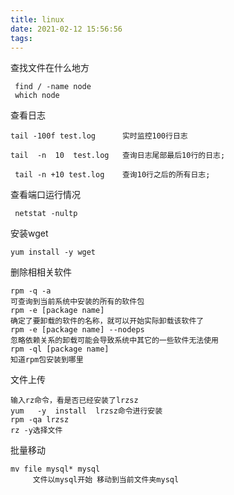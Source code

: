 ```yaml
---
title: linux
date: 2021-02-12 15:56:56
tags:
---
```

查找文件在什么地方

```
 find / -name node
 which node
```

查看日志

```
tail -100f test.log      实时监控100行日志

tail  -n  10  test.log   查询日志尾部最后10行的日志;

 tail -n +10 test.log    查询10行之后的所有日志;
```

查看端口运行情况

```
 netstat -nultp
```

安装wget

```
yum install -y wget
```

删除相相关软件

```
rpm -q -a
可查询到当前系统中安装的所有的软件包
rpm -e [package name]
确定了要卸载的软件的名称，就可以开始实际卸载该软件了
rpm -e [package name] --nodeps
忽略依赖关系的卸载可能会导致系统中其它的一些软件无法使用
rpm -ql [package name]
知道rpm包安装到哪里
```

文件上传

```
输入rz命令，看是否已经安装了lrzsz
yum   -y  install  lrzsz命令进行安装
rpm -qa lrzsz
rz -y选择文件
```

批量移动

```
mv file mysql* mysql
	 文件以mysql开始 移动到当前文件夹mysql
```

